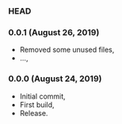 ### HEAD

### 0.0.1 (August 26, 2019)

  * Removed some unused files,
  * ...,


### 0.0.0 (August 24, 2019)

  * Initial commit,
  * First build,
  * Release.
